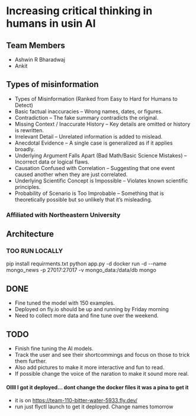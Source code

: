 # Increasing critical thinking in humans in usin AI


## Team Members
* Ashwin R Bharadwaj
* Ankit 


## Types of misinformation 
* Types of Misinformation (Ranked from Easy to Hard for Humans to Detect)
* Basic factual inaccuracies – Wrong names, dates, or figures.
* Contradiction – The fake summary contradicts the original.
* Missing Context / Inaccurate History – Key details are omitted or history is rewritten.
* Irrelevant Detail – Unrelated information is added to mislead.
* Anecdotal Evidence – A single case is generalized as if it applies broadly.
* Underlying Argument Falls Apart (Bad Math/Basic Science Mistakes) – Incorrect data or logical flaws.
* Causation Confused with Correlation – Suggesting that one event caused another when they are just correlated.
* Underlying Scientific Concept is Impossible – Violates known scientific principles.
* Probability of Scenario is Too Improbable – Something that is theoretically possible but so unlikely that it’s misleading.

### Affiliated with Northeastern University 


## Architecture

### TOO RUN LOCALLY
pip install requirments.txt
python app.py -d
docker run -d --name mongo_news -p 27017:27017 -v mongo_data:/data/db mongo


## DONE
* Fine tuned the model with 150 examples. 
* Deployed on fly.io should be up and running by Friday morning
* Need to collect more data and fine tune over the weekend.

## TODO

* Finish fine tuning the AI models.
* Track the user and see their shortcommings and focus on those to trick them further.
* Also add pictures to make it more interactive and fun to read.
* If possible change the voice of the naration to make it sound more real. 


#### OIIII I got it deployed... dont change the docker files it was a pina to get it
* it is on https://team-110-bitter-water-5933.fly.dev/
* run just flyctl launch to get it deployed. Change names tomorrow 